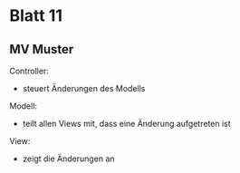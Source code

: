 # Blatt 11

## MV Muster

Controller:

* steuert Änderungen des Modells

Modell:

* teilt allen Views mit, dass eine Änderung aufgetreten ist

View:

* zeigt die Änderungen an